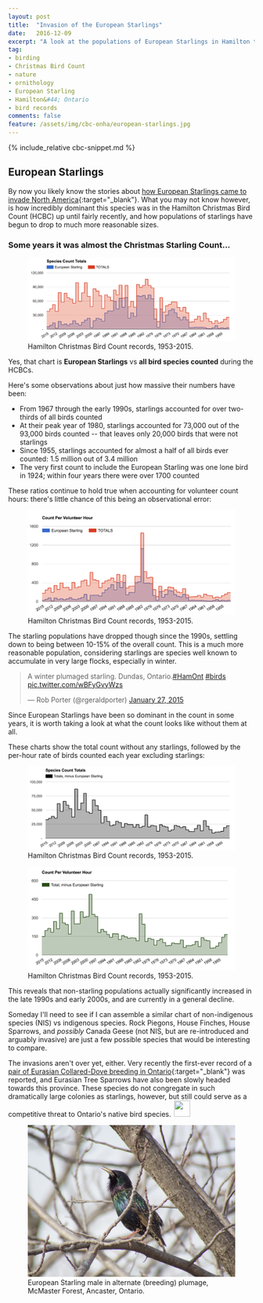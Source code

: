 ```yaml
---
layout: post
title:  "Invasion of the European Starlings"
date:   2016-12-09
excerpt: "A look at the populations of European Starlings in Hamilton throughout the history of the Christmas Bird Count."
tag:
- birding
- Christmas Bird Count
- nature
- ornithology
- European Starling
- Hamilton&#44; Ontario
- bird records
comments: false
feature: /assets/img/cbc-onha/european-starlings.jpg
---
```


{% include_relative cbc-snippet.md %}

## European Starlings

By now you likely know the stories about [how European Starlings came to invade North America](https://www.scientificamerican.com/article/call-of-the-reviled/){:target="_blank"}. What you may not know however, is how incredibly dominant this species was in the Hamilton Christmas Bird Count (HCBC) up until fairly recently, and how populations of starlings have begun to drop to much more reasonable sizes.

### Some years it was almost the Christmas Starling Count...

<figure>
	<a href="/assets/img/cbc-onha/eust-total.png"><img src="/assets/img/cbc-onha/eust-total.png"></a>
	<figcaption>Hamilton Christmas Bird Count records, 1953-2015.</figcaption>
</figure>

Yes, that chart is **European Starlings** vs **all bird species counted** during the HCBCs. 

Here's some observations about just how massive their numbers have been:

 * From 1967 through the early 1990s, starlings accounted for over two-thirds of all birds counted
 * At their peak year of 1980, starlings accounted for 73,000 out of the 93,000 birds counted -- that leaves only 20,000 birds that were not starlings
 * Since 1955, starlings accounted for almost a half of all birds ever counted: 1.5 million out of 3.4 million
 * The very first count to include the European Starling was one lone bird in 1924; within four years there were over 1700 counted

These ratios continue to hold true when accounting for volunteer count hours: there's little chance of this being an observational error:

<figure>
	<a href="/assets/img/cbc-onha/eust-per-hour.png"><img src="/assets/img/cbc-onha/eust-per-hour.png"></a>
	<figcaption>Hamilton Christmas Bird Count records, 1953-2015.</figcaption>
</figure>

The starling populations have dropped though since the 1990s, settling down to being between 10-15% of the overall count. This is a much more reasonable population, considering starlings are species well known to accumulate in very large flocks, especially in winter.

<blockquote class="twitter-tweet" data-lang="en"><p lang="en" dir="ltr">A winter plumaged starling. Dundas, Ontario.<a href="https://twitter.com/hashtag/HamOnt?src=hash">#HamOnt</a> <a href="https://twitter.com/hashtag/birds?src=hash">#birds</a> <a href="http://t.co/wBFyGvyWzs">pic.twitter.com/wBFyGvyWzs</a></p>&mdash; Rob Porter (@rgeraldporter) <a href="https://twitter.com/rgeraldporter/status/559891380349042688">January 27, 2015</a></blockquote>
<script async src="//platform.twitter.com/widgets.js" charset="utf-8"></script>

Since European Starlings have been so dominant in the count in some years, it is worth taking a look at what the count looks like without them at all. 

These charts show the total count without any starlings, followed by the per-hour rate of birds counted each year excluding starlings:

<figure>
	<a href="/assets/img/cbc-onha/eust-without.png"><img src="/assets/img/cbc-onha/eust-without.png"></a>
	<figcaption>Hamilton Christmas Bird Count records, 1953-2015.</figcaption>
</figure>

<figure>
	<a href="/assets/img/cbc-onha/eust-without-per-hour.png"><img src="/assets/img/cbc-onha/eust-without-per-hour.png"></a>
	<figcaption>Hamilton Christmas Bird Count records, 1953-2015.</figcaption>
</figure>

This reveals that non-starling populations actually significantly increased in the late 1990s and early 2000s, and are currently in a general decline.

Someday I'll need to see if I can assemble a similar chart of non-indigenous species (NIS) vs indigenous species. Rock Piegons, House Finches, House Sparrows, and *possibly* Canada Geese (not NIS, but are re-introduced and arguably invasive) are just a few possible species that would be interesting to compare.

The invasions aren't over yet, either. Very recently the first-ever record of a [pair of Eurasian Collared-Dove breeding in Ontario](http://mikeburrell.blogspot.ca/2014/09/essex-county-rarities.html){:target="_blank"} was reported, and Eurasian Tree Sparrows have also been slowly headed towards this province. These species do not congregate in such dramatically large colonies as starlings, however, but still could serve as a competitive threat to Ontario's native bird species.<img src="http://robporter.ca/assets/img/feather-7.svg" style="width:33px;height:33px;display:inline;padding-left:6px" />

<figure>
    <a href="/assets/img/cbc-onha/european-starling.jpg"><img src="/assets/img/cbc-onha/european-starling.jpg"></a>
    <figcaption>European Starling male in alternate (breeding) plumage, McMaster Forest, Ancaster, Ontario.</figcaption>
</figure>

